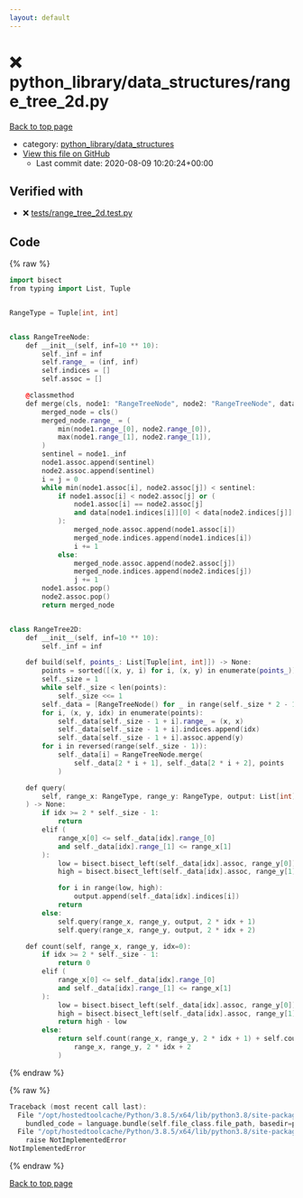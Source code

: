 ```yaml
---
layout: default
---
```


<!-- mathjax config similar to math.stackexchange -->
<script type="text/javascript" async
  src="https://cdnjs.cloudflare.com/ajax/libs/mathjax/2.7.5/MathJax.js?config=TeX-MML-AM_CHTML">
</script>
<script type="text/x-mathjax-config">
  MathJax.Hub.Config({
    TeX: { equationNumbers: { autoNumber: "AMS" }},
    tex2jax: {
      inlineMath: [ ['$','$'] ],
      processEscapes: true
    },
    "HTML-CSS": { matchFontHeight: false },
    displayAlign: "left",
    displayIndent: "2em"
  });
</script>

<script type="text/javascript" src="https://cdnjs.cloudflare.com/ajax/libs/jquery/3.4.1/jquery.min.js"></script>
<script src="https://cdn.jsdelivr.net/npm/jquery-balloon-js@1.1.2/jquery.balloon.min.js" integrity="sha256-ZEYs9VrgAeNuPvs15E39OsyOJaIkXEEt10fzxJ20+2I=" crossorigin="anonymous"></script>
<script type="text/javascript" src="../../../assets/js/copy-button.js"></script>
<link rel="stylesheet" href="../../../assets/css/copy-button.css" />


# :x: python_library/data_structures/range_tree_2d.py

<a href="../../../index.html">Back to top page</a>

* category: <a href="../../../index.html#4f7277da04114aac533381a4614f94a3">python_library/data_structures</a>
* <a href="{{ site.github.repository_url }}/blob/master/python_library/data_structures/range_tree_2d.py">View this file on GitHub</a>
    - Last commit date: 2020-08-09 10:20:24+00:00




## Verified with

* :x: <a href="../../../verify/tests/range_tree_2d.test.py.html">tests/range_tree_2d.test.py</a>


## Code

<a id="unbundled"></a>
{% raw %}
```cpp
import bisect
from typing import List, Tuple


RangeType = Tuple[int, int]


class RangeTreeNode:
    def __init__(self, inf=10 ** 10):
        self._inf = inf
        self.range_ = (inf, inf)
        self.indices = []
        self.assoc = []

    @classmethod
    def merge(cls, node1: "RangeTreeNode", node2: "RangeTreeNode", data):
        merged_node = cls()
        merged_node.range_ = (
            min(node1.range_[0], node2.range_[0]),
            max(node1.range_[1], node2.range_[1]),
        )
        sentinel = node1._inf
        node1.assoc.append(sentinel)
        node2.assoc.append(sentinel)
        i = j = 0
        while min(node1.assoc[i], node2.assoc[j]) < sentinel:
            if node1.assoc[i] < node2.assoc[j] or (
                node1.assoc[i] == node2.assoc[j]
                and data[node1.indices[i]][0] < data[node2.indices[j]][0]
            ):
                merged_node.assoc.append(node1.assoc[i])
                merged_node.indices.append(node1.indices[i])
                i += 1
            else:
                merged_node.assoc.append(node2.assoc[j])
                merged_node.indices.append(node2.indices[j])
                j += 1
        node1.assoc.pop()
        node2.assoc.pop()
        return merged_node


class RangeTree2D:
    def __init__(self, inf=10 ** 10):
        self._inf = inf

    def build(self, points_: List[Tuple[int, int]]) -> None:
        points = sorted([(x, y, i) for i, (x, y) in enumerate(points_)])
        self._size = 1
        while self._size < len(points):
            self._size <<= 1
        self._data = [RangeTreeNode() for _ in range(self._size * 2 - 1)]
        for i, (x, y, idx) in enumerate(points):
            self._data[self._size - 1 + i].range_ = (x, x)
            self._data[self._size - 1 + i].indices.append(idx)
            self._data[self._size - 1 + i].assoc.append(y)
        for i in reversed(range(self._size - 1)):
            self._data[i] = RangeTreeNode.merge(
                self._data[2 * i + 1], self._data[2 * i + 2], points
            )

    def query(
        self, range_x: RangeType, range_y: RangeType, output: List[int], idx: int = 0
    ) -> None:
        if idx >= 2 * self._size - 1:
            return
        elif (
            range_x[0] <= self._data[idx].range_[0]
            and self._data[idx].range_[1] <= range_x[1]
        ):
            low = bisect.bisect_left(self._data[idx].assoc, range_y[0])
            high = bisect.bisect_left(self._data[idx].assoc, range_y[1] + 1)

            for i in range(low, high):
                output.append(self._data[idx].indices[i])
            return
        else:
            self.query(range_x, range_y, output, 2 * idx + 1)
            self.query(range_x, range_y, output, 2 * idx + 2)

    def count(self, range_x, range_y, idx=0):
        if idx >= 2 * self._size - 1:
            return 0
        elif (
            range_x[0] <= self._data[idx].range_[0]
            and self._data[idx].range_[1] <= range_x[1]
        ):
            low = bisect.bisect_left(self._data[idx].assoc, range_y[0])
            high = bisect.bisect_left(self._data[idx].assoc, range_y[1] + 1)
            return high - low
        else:
            return self.count(range_x, range_y, 2 * idx + 1) + self.count(
                range_x, range_y, 2 * idx + 2
            )

```
{% endraw %}

<a id="bundled"></a>
{% raw %}
```cpp
Traceback (most recent call last):
  File "/opt/hostedtoolcache/Python/3.8.5/x64/lib/python3.8/site-packages/onlinejudge_verify/docs.py", line 349, in write_contents
    bundled_code = language.bundle(self.file_class.file_path, basedir=pathlib.Path.cwd())
  File "/opt/hostedtoolcache/Python/3.8.5/x64/lib/python3.8/site-packages/onlinejudge_verify/languages/python.py", line 61, in bundle
    raise NotImplementedError
NotImplementedError

```
{% endraw %}

<a href="../../../index.html">Back to top page</a>

